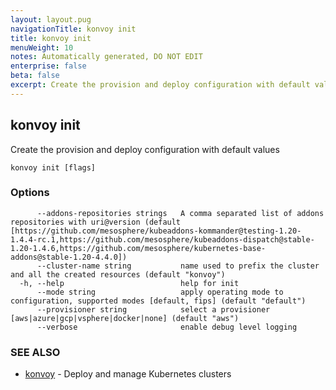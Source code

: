 ```yaml
---
layout: layout.pug
navigationTitle: konvoy init
title: konvoy init
menuWeight: 10
notes: Automatically generated, DO NOT EDIT
enterprise: false
beta: false
excerpt: Create the provision and deploy configuration with default values
---
```


## konvoy init

Create the provision and deploy configuration with default values

```
konvoy init [flags]
```

### Options

```
      --addons-repositories strings   A comma separated list of addons repositories with uri@version (default [https://github.com/mesosphere/kubeaddons-kommander@testing-1.20-1.4.4-rc.1,https://github.com/mesosphere/kubeaddons-dispatch@stable-1.20-1.4.6,https://github.com/mesosphere/kubernetes-base-addons@stable-1.20-4.4.0])
      --cluster-name string           name used to prefix the cluster and all the created resources (default "konvoy")
  -h, --help                          help for init
      --mode string                   apply operating mode to configuration, supported modes [default, fips] (default "default")
      --provisioner string            select a provisioner [aws|azure|gcp|vsphere|docker|none] (default "aws")
      --verbose                       enable debug level logging
```

### SEE ALSO

* [konvoy](../)	 - Deploy and manage Kubernetes clusters

